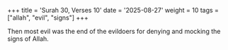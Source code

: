 +++
title = 'Surah 30, Verses 10'
date = '2025-08-27'
weight = 10
tags = ["allah", "evil", "signs"]
+++

Then most evil was the end of the evildoers for denying and mocking the signs of Allah.